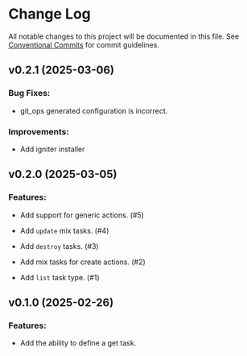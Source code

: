# Change Log

All notable changes to this project will be documented in this file.
See [Conventional Commits](Https://conventionalcommits.org) for commit guidelines.

<!-- changelog -->

## v0.2.1 (2025-03-06)




### Bug Fixes:

* git_ops generated configuration is incorrect.

### Improvements:

* Add igniter installer

## v0.2.0 (2025-03-05)




### Features:

* Add support for generic actions. (#5)

* Add `update` mix tasks. (#4)

* Add `destroy` tasks. (#3)

* Add mix tasks for create actions. (#2)

* Add `list` task type. (#1)

## v0.1.0 (2025-02-26)




### Features:

* Add the ability to define a get task.
